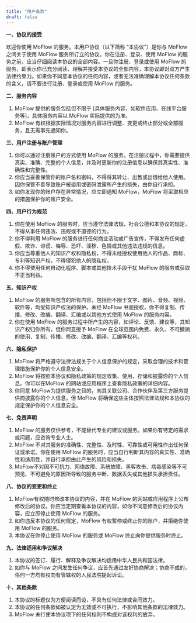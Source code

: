 ```yaml
---
title: "用户条款"
draft: false
---
```


**一、协议的接受**

欢迎你使用 MoFlow 的服务。本用户协议（以下简称 “本协议”）是你与 MoFlow之间关于使用 MoFlow 服务所订立的协议。你在注册、登录、使用 MoFlow 的服务之前，应当仔细阅读本协议的全部内容。一旦你注册、登录或使用 MoFlow 的服务，即表示你已充分阅读、理解并接受本协议的全部内容，本协议即对双方产生法律约束力。如果你不同意本协议的任何内容，或者无法准确理解本协议任何条款的含义，请不要进行注册、登录或使用 MoFlow 的服务。

**二、服务内容**

1. MoFlow 提供的服务包括但不限于 [具体服务内容，如软件应用、在线平台服务等]，具体服务内容以 MoFlow 实际提供的为准。
2. MoFlow 有权根据实际情况对服务内容进行调整、变更或终止部分或全部服务，且无需事先通知你。

**三、用户注册与账户管理**

1. 你可以通过注册账户的方式使用 MoFlow 的服务。在注册过程中，你需要提供真实、准确、完整的个人信息，并及时更新你的注册信息以确保其真实性、准确性和完整性。
2. 你应当妥善保管你的账户名和密码，不得将其转让、出售或出借给他人使用。因你保管不善导致账户被盗用或密码泄露所产生的损失，由你自行承担。
3. 如你发现你的账户存在异常情况，应立即通知 MoFlow，MoFlow 将采取相应的措施保护你的账户安全。

**四、用户行为规范**

1. 你在使用 MoFlow 的服务时，应当遵守法律法规、社会公德和本协议的规定，不得从事任何违法、违规或不道德的行为。
2. 你不得利用 MoFlow 的服务进行任何商业活动或广告宣传，不得发布任何虚假、欺诈、诽谤、侮辱、恐吓、淫秽、色情或其他违法违规的信息。
3. 你应当尊重他人的知识产权和隐私权，不得未经授权使用他人的作品、商标、专利等知识产权，不得侵犯他人的隐私权。
4. 你不得使用任何自动化程序、脚本或其他技术手段干扰 MoFlow 的服务或获取不正当利益。

**五、知识产权**

1. MoFlow 的服务所包含的所有内容，包括但不限于文字、图片、音频、视频、软件等，均受知识产权法的保护。未经 MoFlow 书面授权，你不得复制、传播、修改、改编、翻译、汇编或以其他方式使用 MoFlow 的服务内容。
2. 你在使用 MoFlow 的服务过程中所产生的内容，如评论、反馈、建议等，其知识产权归你所有，但你同意授予 MoFlow 在全球范围内免费、永久、不可撤销的使用、复制、传播、修改、改编、翻译、汇编等权利。

**六、隐私保护**

1. MoFlow 将严格遵守法律法规关于个人信息保护的规定，采取合理的技术和管理措施保护你的个人信息安全。
2. MoFlow 将按照本协议和隐私政策的规定收集、使用、存储和披露你的个人信息。你可以在MoFlow 的网站或应用程序上查看隐私政策的详细内容。
3. 你同意 MoFlow为提供服务之目的，向其关联公司、合作伙伴及第三方服务提供商披露你的个人信息，但 MoFlow 将确保这些主体按照法律法规和本协议的规定保护你的个人信息安全。

**七、免责声明**

1. MoFlow 的服务仅供参考，不能替代专业的建议或服务。如果你有特定的需求或问题，应咨询专业人士。
2. MoFlow 不对其服务的准确性、完整性、及时性、可靠性或可用性作出任何保证或承诺。你在使用 MoFlow 的服务时，应当自行判断其内容的真实性、准确性和适用性，并自行承担由此产生的风险和损失。
3. MoFlow不对因不可抗力、网络故障、系统故障、黑客攻击、病毒感染等不可预见、不可避免的原因所导致的服务中断、数据丢失或其他损失承担责任。

**八、协议的变更和终止**

1. MoFlow有权随时修改本协议的内容，并在 MoFlow 的网站或应用程序上公布修改后的协议。你应当定期查看本协议的内容，如你不同意修改后的协议内容，应立即停止使用 MoFlow 的服务。
2. 如你违反本协议的任何规定，MoFlow 有权暂停或终止你的账户，并拒绝你使用 MoFlow 的服务。
3. 本协议在你停止使用 MoFlow 的服务或 MoFlow 终止向你提供服务时终止。

**九、法律适用和争议解决**

1. 本协议的签订、履行、解释及争议解决均适用中华人民共和国法律。
2. 如你与 MoFlow 之间发生任何争议，应首先通过友好协商解决；协商不成的，任何一方均有权向有管辖权的人民法院提起诉讼。

**十、其他条款**

1. 本协议的标题仅为方便阅读而设，不具有任何法律或合同效力。
2. 本协议的任何条款如被认定为无效或不可执行，不影响其他条款的法律效力。
3. MoFlow 未行使本协议项下的任何权利不构成对该权利的放弃。